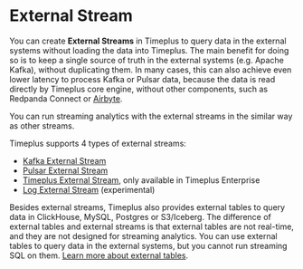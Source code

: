 # External Stream

You can create **External Streams** in Timeplus to query data in the external systems without loading the data into Timeplus. The main benefit for doing so is to keep a single source of truth in the external systems (e.g. Apache Kafka), without duplicating them. In many cases, this can also achieve even lower latency to process Kafka or Pulsar data, because the data is read directly by Timeplus core engine, without other components, such as Redpanda Connect or [Airbyte](https://airbyte.com/connectors/timeplus).

You can run streaming analytics with the external streams in the similar way as other streams.

Timeplus supports 4 types of external streams:
* [Kafka External Stream](/proton-kafka)
* [Pulsar External Stream](/pulsar-external-stream)
* [Timeplus External Stream](/timeplus-external-stream), only available in Timeplus Enterprise
* [Log External Stream](/log-stream) (experimental)

Besides external streams, Timeplus also provides external tables to query data in ClickHouse, MySQL, Postgres or S3/Iceberg. The difference of external tables and external streams is that external tables are not real-time, and they are not designed for streaming analytics. You can use external tables to query data in the external systems, but you cannot run streaming SQL on them. [Learn more about external tables](/proton-clickhouse-external-table).
